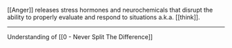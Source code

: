 [[Anger]] releases stress hormones and neurochemicals that disrupt the ability to properly evaluate and respond to situations a.k.a. [[think]].

---

Understanding of [[0 - Never Split The Difference]]
